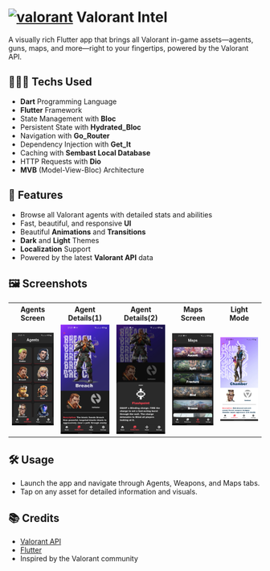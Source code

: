 # <a href="https://emoji.gg/emoji/54052-valorant"><img src="https://cdn3.emoji.gg/emojis/54052-valorant.png" width="25px" height="25px" alt="valorant"></a> Valorant Intel

A visually rich Flutter app that brings all Valorant in-game assets—agents, guns, maps, and more—right to your fingertips, powered by the Valorant API.

## 🧑🏻‍💻 Techs Used

- **Dart** Programming Language
- **Flutter** Framework
- State Management with **Bloc**
- Persistent State with **Hydrated_Bloc**
- Navigation with **Go_Router**
- Dependency Injection with **Get_It**
- Caching with **Sembast Local Database**
- HTTP Requests with **Dio**
- **MVB** (Model-View-Bloc) Architecture

## 🚀 Features

- Browse all Valorant agents with detailed stats and abilities
- Fast, beautiful, and responsive **UI**
- Beautiful **Animations** and **Transitions**
- **Dark** and **Light** Themes
- **Localization** Support
- Powered by the latest **Valorant API** data

## 🖼️ Screenshots

<table>
  <tr>
    <th style="width: 220px; text-align: center;">Agents Screen</th>
    <th style="width: 220px; text-align: center;">Agent Details(1)</th>
    <th style="width: 220px; text-align: center;">Agent Details(2)</th>
    <th style="width: 220px; text-align: center;">Maps Screen</th>
    <th style="width: 220px; text-align: center;">Light Mode</th>
  </tr>
  <tr>
    <td >
      <img src="screenshots/Screenshot_20250611-212130.jpg" width="576" alt="Agents Screen"/>
    </td>
    <td >
      <img src="screenshots/Screenshot_20250611-212140.jpg" width="576" alt="Agent Details(1)"/>
    </td>
    <td >
      <img src="screenshots/Screenshot_20250611-212149.jpg" width="576" alt="Agent Details(2)"/>
    </td>
    <td >
      <img src="screenshots/Screenshot_20250611-212156.jpg" width="576" alt="Maps Screen"/>
    </td>
    <td >
      <img src="screenshots/Screenshot_20250611-212221.jpg" width="576" alt="Light Mode"/>
    </td>
  </tr>
</table>

## 🛠️ Usage

- Launch the app and navigate through Agents, Weapons, and Maps tabs.
- Tap on any asset for detailed information and visuals.

## 📚 Credits

- [Valorant API](https://valorant-api.com/)
- [Flutter](https://flutter.dev/)
- Inspired by the Valorant community

